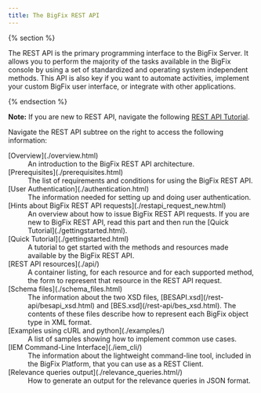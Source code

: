 ```yaml
---
title: The BigFix REST API
---
```


{% section %}

The REST API is the primary programming interface to the BigFix Server. It allows you to perform the majority of the tasks available in the BigFix console by using a set of standardized and operating system independent methods.
This API is also key if you want to automate activities, implement your custom BigFix user interface, or integrate with other applications.

{% endsection %}

**Note:** If you are new to REST API, navigate the following [REST API Tutorial](http://www.restapitutorial.com/ ).

Navigate the REST API subtree on the right to access the following information:

<dl>
  <dt>[Overview](./overview.html)</dt>
  <dd>An introduction to the BigFix REST API architecture.</dd>

  <dt>[Prerequisites](./prerequisites.html)</dt>
  <dd>The list of requirements and conditions for using the BigFix REST API.</dd>

  <dt>[User Authentication](./authentication.html)</dt>
  <dd>The information needed for setting up and doing user authentication.</dd>

  <dt>[Hints about BigFix REST API requests](./restapi_request_new.html)</dt>
  <dd>An overview about how to issue BigFix REST API requests. If you are new to BigFix REST API, read this part and then run the [Quick Tutorial](./gettingstarted.html).</dd>

  <dt>[Quick Tutorial](./gettingstarted.html)</dt>
  <dd>A tutorial to get started with the methods and resources made available by the BigFix REST API.</dd>

  <dt>[REST API resources](./api/)</dt>
  <dd>A container listing, for each resource and for each supported method, the form to represent that resource in the REST API request.</dd>

  <dt>[Schema files](./schema_files.html)</dt>
  <dd>The information about the two XSD files, [BESAPI.xsd](/rest-api/besapi_xsd.html) and [BES.xsd](/rest-api/bes_xsd.html). The contents of these files describe how to represent each BigFix object type in XML format.</dd>

  <dt>[Examples using cURL and python](./examples/)</dt>
  <dd>A list of samples showing how to implement common use cases.</dd>

  <dt>[IEM Command-Line Interface](./iem_cli/)</dt>
  <dd>The information about the lightweight command-line tool, included in the BigFix Platform, that you can use as a REST Client.</dd>

  <dt>[Relevance queries output](./relevance_queries.html/)</dt>
  <dd>How to generate an output for the relevance queries in JSON format.</dd>

</dl>
